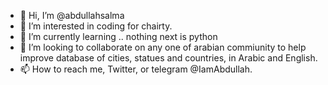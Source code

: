 - 👋 Hi, I’m @abdullahsalma
- 👀 I’m interested in coding for chairty.
- 🌱 I’m currently learning .. nothing next is python
- 💞️ I’m looking to collaborate on any one of arabian commiunity to help improve database of cities, statues and countries, in Arabic and English.
- 📫 How to reach me, Twitter, or telegram @IamAbdullah.

<!---
abdullahsalma/abdullahsalma is a ✨ special ✨ repository because its `README.md` (this file) appears on your GitHub profile.
You can click the Preview link to take a look at your changes.
--->
